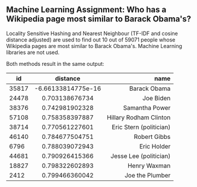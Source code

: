 ## Machine Learning Assignment: Who has a Wikipedia page most similar to Barack Obama's?
Locality Sensitive Hashing and Nearest Neighbour (TF-IDF and cosine distance adjusted) are used to find out 10 out of 59071 people whose Wikipedia pages are most similar to Barack Obama's. Machine Learning libraries are not used.

Both methods result in the same output:


|   id  |      distance      |           name          |
| ------------- |:-------------:| -----:|
| 35817 | -6.66133814775e-16 |       Barack Obama      |
| 24478 |   0.703138676734   |        Joe Biden        |
| 38376 |   0.742981902328   |      Samantha Power     |
| 57108 |   0.758358397887   |  Hillary Rodham Clinton |
| 38714 |   0.770561227601   | Eric Stern (politician) |
| 46140 |   0.784677504751   |       Robert Gibbs      |
|  6796 |   0.788039072943   |       Eric Holder       |
| 44681 |   0.790926415366   |  Jesse Lee (politician) |
| 18827 |   0.798322602893   |       Henry Waxman      |
|  2412 |   0.799466360042   |     Joe the Plumber     |
